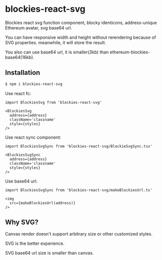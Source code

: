 # blockies-react-svg

Blockies react svg function component, blocky identicons, address-unique Ethereum avatar, svg base64 url.

You can have responsive width and height without rerendering because of SVG properties. meanwhile, it will store the result.

You also can use base64 url, it is smaller(3kb) than ethereum-blockies-base64(16kb).

## Installation

```bash
$ npm i blockies-react-svg
```


Use react fc:
```tsx
import BlockiesSvg from 'blockies-react-svg'

<BlockiesSvg
  address={address}
  className='classname'
  style={styles}
/>

```

Use react sync component:
```tsx
import BlockiesSvgSync from 'blockies-react-svg/BlockieSvgSync.tsx'

<BlockiesSvgSync
  address={address}
  className='classname'
  style={styles}
/>

```

Use base64 url:
```tsx
import BlockiesSvgSync from 'blockies-react-svg/makeBlockiesUrl.ts'

<img
  src={makeBlockiesUrl(address)}
/>
```

## Why SVG?

Canvas render doesn't support arbitrary size or other customized styles.

SVG is the better experience.

SVG base64 url size is smaller than canvas.